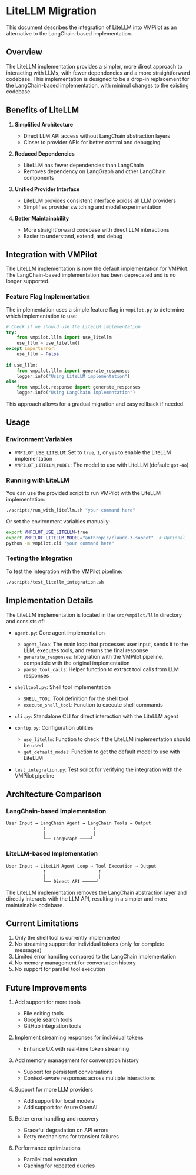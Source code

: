 # LiteLLM Migration

This document describes the integration of LiteLLM into VMPilot as an alternative to the LangChain-based implementation.

## Overview

The LiteLLM implementation provides a simpler, more direct approach to interacting with LLMs, with fewer dependencies and a more straightforward codebase. This implementation is designed to be a drop-in replacement for the LangChain-based implementation, with minimal changes to the existing codebase.

## Benefits of LiteLLM

1. **Simplified Architecture**
   - Direct LLM API access without LangChain abstraction layers
   - Closer to provider APIs for better control and debugging

2. **Reduced Dependencies**
   - LiteLLM has fewer dependencies than LangChain
   - Removes dependency on LangGraph and other LangChain components

3. **Unified Provider Interface**
   - LiteLLM provides consistent interface across all LLM providers
   - Simplifies provider switching and model experimentation

4. **Better Maintainability**
   - More straightforward codebase with direct LLM interactions
   - Easier to understand, extend, and debug

## Integration with VMPilot

The LiteLLM implementation is now the default implementation for VMPilot. The LangChain-based implementation has been deprecated and is no longer supported.

### Feature Flag Implementation

The implementation uses a simple feature flag in `vmpilot.py` to determine which implementation to use:

```python
# Check if we should use the LiteLLM implementation
try:
    from vmpilot.lllm import use_litellm
    use_lllm = use_litellm()
except ImportError:
    use_lllm = False
    
if use_lllm:
    from vmpilot.lllm import generate_responses
    logger.info("Using LiteLLM implementation")
else:
    from vmpilot.response import generate_responses
    logger.info("Using LangChain implementation")
```

This approach allows for a gradual migration and easy rollback if needed.

## Usage

### Environment Variables

- `VMPILOT_USE_LITELLM`: Set to `true`, `1`, or `yes` to enable the LiteLLM implementation
- `VMPILOT_LITELLM_MODEL`: The model to use with LiteLLM (default: `gpt-4o`)

### Running with LiteLLM

You can use the provided script to run VMPilot with the LiteLLM implementation:

```bash
./scripts/run_with_litellm.sh "your command here"
```

Or set the environment variables manually:

```bash
export VMPILOT_USE_LITELLM=true
export VMPILOT_LITELLM_MODEL="anthropic/claude-3-sonnet"  # Optional
python -m vmpilot.cli "your command here"
```

### Testing the Integration

To test the integration with the VMPilot pipeline:

```bash
./scripts/test_litellm_integration.sh
```

## Implementation Details

The LiteLLM implementation is located in the `src/vmpilot/lllm` directory and consists of:

- `agent.py`: Core agent implementation
  - `agent_loop`: The main loop that processes user input, sends it to the LLM, executes tools, and returns the final response
  - `generate_responses`: Integration with the VMPilot pipeline, compatible with the original implementation
  - `parse_tool_calls`: Helper function to extract tool calls from LLM responses

- `shelltool.py`: Shell tool implementation
  - `SHELL_TOOL`: Tool definition for the shell tool
  - `execute_shell_tool`: Function to execute shell commands

- `cli.py`: Standalone CLI for direct interaction with the LiteLLM agent

- `config.py`: Configuration utilities
  - `use_litellm`: Function to check if the LiteLLM implementation should be used
  - `get_default_model`: Function to get the default model to use with LiteLLM

- `test_integration.py`: Test script for verifying the integration with the VMPilot pipeline

## Architecture Comparison

### LangChain-based Implementation

```
User Input → LangChain Agent → LangChain Tools → Output
              ↑                  ↑
              │                  │
              └── LangGraph ────┘
```

### LiteLLM-based Implementation

```
User Input → LiteLLM Agent Loop → Tool Execution → Output
              ↑                    ↑
              │                    │
              └── Direct API ─────┘
```

The LiteLLM implementation removes the LangChain abstraction layer and directly interacts with the LLM API, resulting in a simpler and more maintainable codebase.

## Current Limitations

1. Only the shell tool is currently implemented
2. No streaming support for individual tokens (only for complete messages)
3. Limited error handling compared to the LangChain implementation
4. No memory management for conversation history
5. No support for parallel tool execution

## Future Improvements

1. Add support for more tools
   - File editing tools
   - Google search tools
   - GitHub integration tools

2. Implement streaming responses for individual tokens
   - Enhance UX with real-time token streaming

3. Add memory management for conversation history
   - Support for persistent conversations
   - Context-aware responses across multiple interactions

4. Support for more LLM providers
   - Add support for local models
   - Add support for Azure OpenAI

5. Better error handling and recovery
   - Graceful degradation on API errors
   - Retry mechanisms for transient failures

6. Performance optimizations
   - Parallel tool execution
   - Caching for repeated queries
